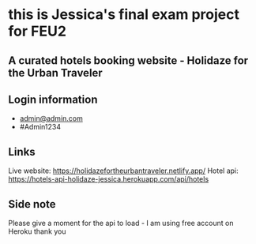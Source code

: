 # this is Jessica's final exam project for FEU2

## A curated hotels booking website - Holidaze for the Urban Traveler

## Login information

- admin@admin.com
- #Admin1234

## Links

Live website: https://holidazefortheurbantraveler.netlify.app/
Hotel api: https://hotels-api-holidaze-jessica.herokuapp.com/api/hotels

## Side note

Please give a moment for the api to load - I am using free account on Heroku thank you
